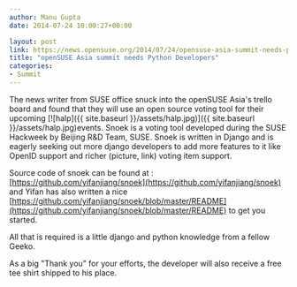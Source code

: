 ```yaml
---
author: Manu Gupta
date: 2014-07-24 10:00:27+00:00

layout: post
link: https://news.opensuse.org/2014/07/24/opensuse-asia-summit-needs-python-developers/
title: "openSUSE Asia summit needs Python Developers"
categories:
- Summit
---
```

The news writer from SUSE office snuck into the openSUSE Asia's trello board and found that they will use an open source voting tool for their upcoming [![halp]({{ site.baseurl }}/assets/halp.jpg)]({{ site.baseurl }}/assets/halp.jpg)events. Snoek is a voting tool developed during the SUSE Hackweek by Beijing R&D Team, SUSE. Snoek is written in Django and is eagerly seeking out more django developers to add more features to it like OpenID support and richer (picture, link) voting item support.

Source code of snoek can be found at : [https://github.com/yifanjiang/snoek](https://github.com/yifanjiang/snoek)
and Yifan has also written a nice [https://github.com/yifanjiang/snoek/blob/master/README](https://github.com/yifanjiang/snoek/blob/master/README) to get you started.

All that is required is a little django and python knowledge from a fellow Geeko.

As a big "Thank you" for your efforts, the developer will also receive a free tee shirt shipped to his place.		
